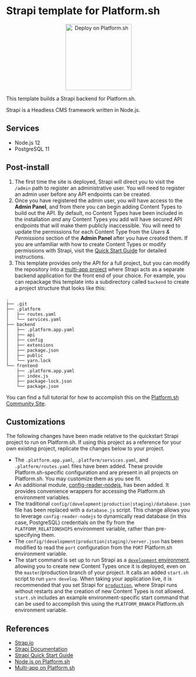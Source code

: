# Strapi template for Platform.sh

<p align="center">
<a href="https://console.platform.sh/projects/create-project?template=https://raw.githubusercontent.com/platformsh/template-builder/master/templates/strapi/.platform.template.yaml&utm_content=strapi&utm_source=github&utm_medium=button&utm_campaign=deploy_on_platform">
    <img src="https://platform.sh/images/deploy/lg-blue.svg" alt="Deploy on Platform.sh" width="180px" />
</a>
</p>

This template builds a Strapi backend for Platform.sh.

Strapi is a Headless CMS framework written in Node.js.

## Services

* Node.js 12
* PostgreSQL 11

## Post-install

1. The first time the site is deployed, Strapi will direct you to visit the `/admin` path to register an administrative user. You will need to register an admin user before any API endpoints can be created.
2. Once you have registered the admin user, you will have access to the **Admin Panel**, and from there you can begin adding Content Types to build out the API. By default, no Content Types have been included in the installation *and* any Content Types you add will have secured API endpoints that will make them publicly inaccessible. You will need to update the permissions for each Content Type from the *Users & Permissions* section of the **Admin Panel** after you have created them. If you are unfamiliar with how to create Content Types or modify permissions with Strapi, visit the [Quick Start Guide](https://strapi.io/documentation/3.0.0-beta.x/getting-started/quick-start.html) for detailed instructions.
3. This template provides only the API for a full project, but you can modify the repository into a [multi-app project](https://docs.platform.sh/configuration/app/multi-app.html#multiple-applications) where Strapi acts as a separate backend application for the front end of your choice. For example, you can repackage this template into a subdirectory called `backend` to create a project structure that looks like this:

  ```
  .
  ├── .git
  ├── .platform
  │   ├── routes.yaml
  │   └── services.yaml
  ├── backend
  │   ├── .platform.app.yaml
  │   ├── api
  │   ├── config
  │   ├── extensions
  │   ├── package.json
  │   ├── public
  │   └── yarn.lock
  └── frontend
      ├── .platform.app.yaml
      ├── index.js
      ├── package-lock.json
      └── package.json
  ```

  You can find a full tutorial for how to accomplish this on the [Platform.sh Community Site](https://community.platform.sh/t/use-strapi-as-an-api-backend/435).

## Customizations

The following changes have been made relative to the quickstart Strapi project to run on Platform.sh.  If using this project as a reference for your own existing project, replicate the changes below to your project.

* The `.platform.app.yaml`, `.platform/services.yaml`, and `.platform/routes.yaml` files have been added. These provide Platform.sh-specific configuration and are present in all projects on Platform.sh.  You may customize them as you see fit.
* An additional module, [config-reader-nodejs](https://github.com/platformsh/config-reader-nodejs), has been added. It provides convenience wrappers for accessing the Platform.sh environment variables.
* The traditional `config/(development|production|staging)/database.json` file has been replaced with a `database.js` script. This change allows you to leverage `config-reader-nodejs` to dynamically read database (in this case, PostgreSQL) credentials on the fly from the `PLATFORM_RELATIONSHIPS` environment variable, rather than pre-specifying them.
* The `config/(development|production|staging)/server.json` has been modified to read the `port` configuration from the `PORT` Platform.sh environment variable.
* The start command is set up to run Strapi as a [`development` environment](https://strapi.io/documentation/3.0.0-beta.x/cli/CLI.html#strapi-develop-dev), allowing you to create new Content Types once it is deployed, even on the `master`/production branch of your project. It calls an added `start.sh` script to run `yarn develop`. When taking your application live, it is recommended that you set Strapi for [`production`](https://strapi.io/documentation/3.0.0-beta.x/cli/CLI.html#strapi-start), where Strapi runs without restarts and the creation of new Content Types is not allowed. `start.sh` includes an example environment-specific start command that can be used to accomplish this using the `PLATFORM_BRANCH` Platform.sh environment variable.

## References

* [Strap.io](https://strapi.io/)
* [Strapi Documentation](https://strapi.io/documentation/3.0.0-beta.x/getting-started/introduction.html)
* [Strapi Quick Start Guide](https://strapi.io/documentation/3.0.0-beta.x/getting-started/quick-start.html)
* [Node.js on Platform.sh](https://docs.platform.sh/languages/nodejs.html)
* [Multi-app on Platform.sh](https://docs.platform.sh/configuration/app/multi-app.html#multiple-applications)
